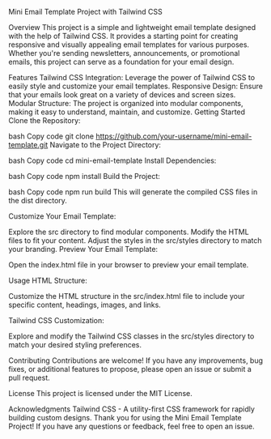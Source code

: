 
Mini Email Template Project with Tailwind CSS


Overview
This project is a simple and lightweight email template designed with the help of Tailwind CSS. It provides a starting point for creating responsive and visually appealing email templates for various purposes. Whether you're sending newsletters, announcements, or promotional emails, this project can serve as a foundation for your email design.

Features
Tailwind CSS Integration: Leverage the power of Tailwind CSS to easily style and customize your email templates.
Responsive Design: Ensure that your emails look great on a variety of devices and screen sizes.
Modular Structure: The project is organized into modular components, making it easy to understand, maintain, and customize.
Getting Started
Clone the Repository:

bash
Copy code
git clone https://github.com/your-username/mini-email-template.git
Navigate to the Project Directory:

bash
Copy code
cd mini-email-template
Install Dependencies:

bash
Copy code
npm install
Build the Project:

bash
Copy code
npm run build
This will generate the compiled CSS files in the dist directory.

Customize Your Email Template:

Explore the src directory to find modular components.
Modify the HTML files to fit your content.
Adjust the styles in the src/styles directory to match your branding.
Preview Your Email Template:

Open the index.html file in your browser to preview your email template.

Usage
HTML Structure:

Customize the HTML structure in the src/index.html file to include your specific content, headings, images, and links.

Tailwind CSS Customization:

Explore and modify the Tailwind CSS classes in the src/styles directory to match your desired styling preferences.

Contributing
Contributions are welcome! If you have any improvements, bug fixes, or additional features to propose, please open an issue or submit a pull request.

License
This project is licensed under the MIT License.

Acknowledgments
Tailwind CSS - A utility-first CSS framework for rapidly building custom designs.
Thank you for using the Mini Email Template Project! If you have any questions or feedback, feel free to open an issue.





